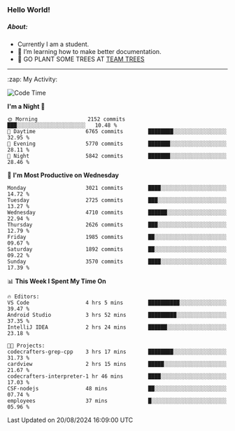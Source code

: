 ### Hello World!

##### About:
- Currently I am a student.
- 🌱 I’m learning how to make better documentation.
- 🌱 GO PLANT SOME TREES AT [TEAM TREES](https://teamtrees.org/)

---
  <summary>:zap: My Activity:</summary>
  
<!--START_SECTION:waka-->
![Code Time](http://img.shields.io/badge/Code%20Time-1%2C412%20hrs%2037%20mins-blue)

**I'm a Night 🦉** 

```text
🌞 Morning                2152 commits        ███░░░░░░░░░░░░░░░░░░░░░░   10.48 % 
🌆 Daytime                6765 commits        ████████░░░░░░░░░░░░░░░░░   32.95 % 
🌃 Evening                5770 commits        ███████░░░░░░░░░░░░░░░░░░   28.11 % 
🌙 Night                  5842 commits        ███████░░░░░░░░░░░░░░░░░░   28.46 % 
```
📅 **I'm Most Productive on Wednesday** 

```text
Monday                   3021 commits        ████░░░░░░░░░░░░░░░░░░░░░   14.72 % 
Tuesday                  2725 commits        ███░░░░░░░░░░░░░░░░░░░░░░   13.27 % 
Wednesday                4710 commits        ██████░░░░░░░░░░░░░░░░░░░   22.94 % 
Thursday                 2626 commits        ███░░░░░░░░░░░░░░░░░░░░░░   12.79 % 
Friday                   1985 commits        ██░░░░░░░░░░░░░░░░░░░░░░░   09.67 % 
Saturday                 1892 commits        ██░░░░░░░░░░░░░░░░░░░░░░░   09.22 % 
Sunday                   3570 commits        ████░░░░░░░░░░░░░░░░░░░░░   17.39 % 
```


📊 **This Week I Spent My Time On** 

```text
🔥 Editors: 
VS Code                  4 hrs 5 mins        ██████████░░░░░░░░░░░░░░░   39.47 % 
Android Studio           3 hrs 52 mins       █████████░░░░░░░░░░░░░░░░   37.35 % 
IntelliJ IDEA            2 hrs 24 mins       ██████░░░░░░░░░░░░░░░░░░░   23.18 % 

🐱‍💻 Projects: 
codecrafters-grep-cpp    3 hrs 17 mins       ████████░░░░░░░░░░░░░░░░░   31.73 % 
cardview                 2 hrs 15 mins       █████░░░░░░░░░░░░░░░░░░░░   21.67 % 
codecrafters-interpreter-1 hr 46 mins        ████░░░░░░░░░░░░░░░░░░░░░   17.03 % 
CSF-nodejs               48 mins             ██░░░░░░░░░░░░░░░░░░░░░░░   07.74 % 
employees                37 mins             █░░░░░░░░░░░░░░░░░░░░░░░░   05.96 % 
```


 Last Updated on 20/08/2024 16:09:00 UTC
<!--END_SECTION:waka-->
